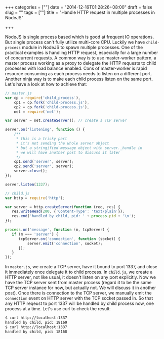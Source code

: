 +++
categories = [""]
date = "2014-12-16T01:28:26+08:00"
draft = false
slug = ""
tags = [""]
title = "Handle HTTP request in multiple processes in NodeJS"

+++

NodeJS is single process based which is good at frequent IO operations. But single process can't fully utilize multi-core CPU. Luckily we have `child-process` module in NodeJS to spawn multiple processes. One of the practical examples is handling HTTP request, especially for a large number of concurrent requests. A common way is to use master-worker pattern, a master process working as a proxy to delegate the HTTP requests to child processes with load balance enabled. Cons of master-worker is rapid resource consuming as each process needs to listen on a different port. Another ninja way is to make each child process listen on the same port. Let's have a look at how to achieve that:

<span class="more"></span>

```javascript
// master.js
var cp = require('child_process'),
    cp1 = cp.fork('child-process.js'),
    cp2 = cp.fork('child-process.js'),
    net = require('net');

var server = net.createServer(); // create a TCP server

server.on('listening', function () {
    /**
     * this is a tricky part
     * it's not sending the whole server object
     * but a stringified message object with server._handle in
     * we will have another post to discuss it later
     */
    cp1.send('server', server);
    cp2.send('server', server);
    server.close();
});

server.listen(1337);

// child.js
var http = require('http');

var server = http.createServer(function (req, res) {
   res.writeHead(200, {'Content-Type': 'text/plain'}); 
   res.end('handled by child, pid: ' + process.pid + '\n');
});

process.on('message', function (m, tcpServer) {
   if (m === 'server') {
      tcpServer.on('connection', function (socket) {
          server.emit('connection', socket);
      });
   }
});
```
In `master.js`, we create a TCP server, have it bound to port 1337, and close it immediately once delegate it to child process. In `child.js`, we create a HTTP server, not like usual, it doesn't listen on any port explicitly. Now we have the TCP server sent from master process (regard it to be the same TCP server instance for now, but actually not. We will discuss it in another post). Once there is connection to the TCP server, we manually emit the `connection` event on HTTP server with the TCP socket passed in. So that any HTTP reqeust to port 1337 will be handled by child process now, one process at a time. Let's use curl to check the result:
```bash
$ curl http://localhost:1337
handled by child, pid: 18169 
$ curl http://localhost:1337
handled by child, pid: 18168
```